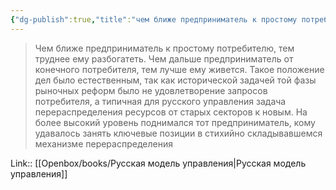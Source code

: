 ```yaml
---
{"dg-publish":true,"title":"чем ближе предприниматель к простому потребителю, тем труднее ему разбогатеть","tags":["quotes"],"date":"2023-12-29T13:17:55+03:00","modified_at":"2024-01-24T10:31:42+03:00","aliases":"чем ближе предприниматель к простому потребителю, тем труднее ему разбогатеть","dg-path":"/quotes/202312291317.md","permalink":"/quotes/202312291317/","dgPassFrontmatter":true}
---
```



> Чем ближе предприниматель к простому потребителю, тем труднее ему разбогатеть. Чем дальше предприниматель от конечного потребителя, тем лучше ему живется. Такое положение дел было естественным, так как исторической задачей той фазы рыночных реформ было не удовлетворение запросов потребителя, а типичная для русского управления задача перераспределения ресурсов от старых секторов к новым. На более высокий уровень поднимался тот предприниматель, кому удавалось занять ключевые позиции в стихийно складывавшемся механизме перераспределения

Link:: [[Openbox/books/Русская модель управления\|Русская модель управления]]
